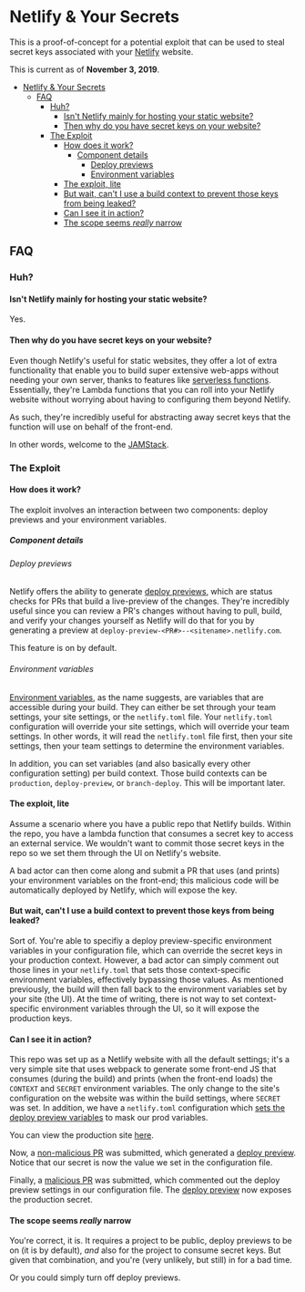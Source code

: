 # Netlify & Your Secrets

This is a proof-of-concept for a potential exploit that can be used to steal secret keys associated with your [Netlify](https://www.netlify.com/) website.

This is current as of **November 3, 2019**.

- [Netlify & Your Secrets](#netlify--your-secrets)
  - [FAQ](#faq)
    - [Huh?](#huh)
      - [Isn't Netlify mainly for hosting your static website?](#isnt-netlify-mainly-for-hosting-your-static-website)
      - [Then why do you have secret keys on your website?](#then-why-do-you-have-secret-keys-on-your-website)
    - [The Exploit](#the-exploit)
      - [How does it work?](#how-does-it-work)
        - [Component details](#component-details)
          - [Deploy previews](#deploy-previews)
          - [Environment variables](#environment-variables)
      - [The exploit, lite](#the-exploit-lite)
      - [But wait, can't I use a build context to prevent those keys from being leaked?](#but-wait-cant-i-use-a-build-context-to-prevent-those-keys-from-being-leaked)
      - [Can I see it in action?](#can-i-see-it-in-action)
      - [The scope seems _really_ narrow](#the-scope-seems-_really_-narrow)

## FAQ

### Huh?

#### Isn't Netlify mainly for hosting your static website?

Yes.

#### Then why do you have secret keys on your website?

Even though Netlify's useful for static websites, they offer a lot of extra functionality that enable you to build super extensive web-apps without needing your own server, thanks to features like [serverless functions](https://docs.netlify.com/functions/overview/). Essentially, they're Lambda functions that you can roll into your Netlify website without worrying about having to configuring them beyond Netlify.

As such, they're incredibly useful for abstracting away secret keys that the function will use on behalf of the front-end.

In other words, welcome to the [JAMStack](https://jamstack.org/).

### The Exploit

#### How does it work?

The exploit involves an interaction between two components: deploy previews and your environment variables.

##### Component details

###### Deploy previews

Netlify offers the ability to generate [deploy previews](https://www.netlify.com/blog/2016/07/20/introducing-deploy-previews-in-netlify/), which are status checks for PRs that build a live-preview of the changes. They're incredibly useful since you can review a PR's changes without having to pull, build, and verify your changes yourself as Netlify will do that for you by generating a preview at `deploy-preview-<PR#>--<sitename>.netlify.com`.

This feature is on by default.

###### Environment variables

[Environment variables](https://docs.netlify.com/configure-builds/environment-variables/), as the name suggests, are variables that are accessible during your build. They can either be set through your team settings, your site settings, or the `netlify.toml` file. Your `netlify.toml` configuration will override your site settings, which will override your team settings. In other words, it will read the `netlify.toml` file first, then your site settings, then your team settings to determine the environment variables.

In addition, you can set variables (and also basically every other configuration setting) per build context. Those build contexts can be `production`, `deploy-preview`, or `branch-deploy`. This will be important later.

#### The exploit, lite

Assume a scenario where you have a public repo that Netlify builds. Within the repo, you have a lambda function that consumes a secret key to access an external service. We wouldn't want to commit those secret keys in the repo so we set them through the UI on Netlify's website.

A bad actor can then come along and submit a PR that uses (and prints) your environment variables on the front-end; this malicious code will be automatically deployed by Netlify, which will expose the key.

#### But wait, can't I use a build context to prevent those keys from being leaked?

Sort of. You're able to specifiy a deploy preview-specific environment variables in your configuration file, which can override the secret keys in your production context. However, a bad actor can simply comment out those lines in your `netlify.toml` that sets those context-specific environment variables, effectively bypassing those values. As mentioned previously, the build will then fall back to the environment variables set by your site (the UI). At the time of writing, there is not way to set context-specific environment variables through the UI, so it will expose the production keys.

#### Can I see it in action?

This repo was set up as a Netlify website with all the default settings; it's a very simple site that uses webpack to generate some front-end JS that consumes (during the build) and prints (when the front-end loads) the `CONTEXT` and `SECRET` environment variables. The only change to the site's configuration on the website was within the build settings, where `SECRET` was set. In addition, we have a `netlify.toml` configuration which [sets the deploy preview variables](https://github.com/lcfyi/netlify-env-poc/blob/master/netlify.toml#L9) to mask our prod variables.

You can view the production site [here](https://focused-wozniak-a06361.netlify.com/).

Now, a [non-malicious PR](https://github.com/lcfyi/netlify-env-poc/pull/1) was submitted, which generated a [deploy preview](https://deploy-preview-1--focused-wozniak-a06361.netlify.com/). Notice that our secret is now the value we set in the configuration file.

Finally, a [malicious PR](https://github.com/lcfyi/netlify-env-poc/pull/2) was submitted, which commented out the deploy preview settings in our configuration file. The [deploy preview](https://deploy-preview-2--focused-wozniak-a06361.netlify.com/) now exposes the production secret.

#### The scope seems _really_ narrow

You're correct, it is. It requires a project to be public, deploy previews to be on (it is by default), _and_ also for the project to consume secret keys. But given that combination, and you're (very unlikely, but still) in for a bad time.

Or you could simply turn off deploy previews.
